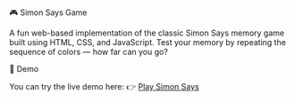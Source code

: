 🎮 Simon Says Game

A fun web-based implementation of the classic Simon Says memory game built using HTML, CSS, and JavaScript.
Test your memory by repeating the sequence of colors — how far can you go?

🚀 Demo

You can try the live demo here:
👉 [Play Simon Says](https://simonsays-hritwik.vercel.app/)
 
